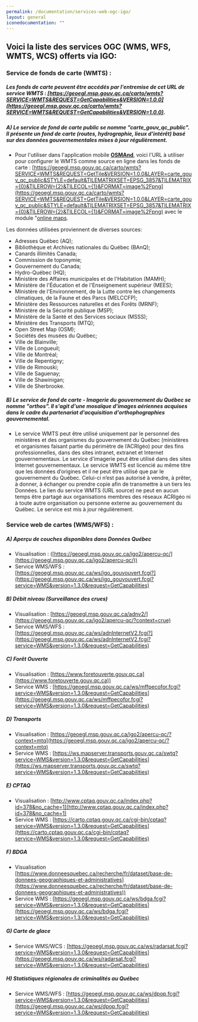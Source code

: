 ```yaml
---
permalink: /documentation/services-web-ogc-igo/
layout: general
iconedocumentation: ""
---
```


## Voici la liste des services OGC (WMS, WFS, WMTS, WCS) offerts via IGO:

### [<a id="ServicesWMTS"></a>](#ServicesWMTS) Service de fonds de carte (WMTS) : 
##### Les fonds de carte peuvent être accédés par l'entremise de cet URL de service WMTS : [https://geoegl.msp.gouv.qc.ca/carto/wmts?SERVICE=WMTS&REQUEST=GetCapabilities&VERSION=1.0.0](https://geoegl.msp.gouv.qc.ca/carto/wmts?SERVICE=WMTS&REQUEST=GetCapabilities&VERSION=1.0.0).

##### A) [<a id="ServicesWMTS-A"></a>](#carte_publique) Le service de fond de carte public se nomme "carte_gouv_qc_public". Il présente un fond de carte (routes, hydrographie, lieux d'intérêt) basé sur des données gouvernementales mises à jour régulièrement.  
+ Pour l'utiliser dans l'application mobile **[OSMAnd](https://osmand.net/)**, voici l'URL à utiliser pour configurer le WMTS comme source en ligne dans les fonds de carte : [https://geoegl.msp.gouv.qc.ca/carto/wmts?SERVICE=WMTS&REQUEST=GetTile&VERSION=1.0.0&LAYER=carte_gouv_qc_public&STYLE=default&TILEMATRIXSET=EPSG_3857&TILEMATRIX={0}&TILEROW={2}&TILECOL={1}&FORMAT=image%2Fpng](https://geoegl.msp.gouv.qc.ca/carto/wmts?SERVICE=WMTS&REQUEST=GetTile&VERSION=1.0.0&LAYER=carte_gouv_qc_public&STYLE=default&TILEMATRIXSET=EPSG_3857&TILEMATRIX={0}&TILEROW={2}&TILECOL={1}&FORMAT=image%2Fpng) avec le module "[online maps](https://osmand.net/features/online-maps-plugin).

Les données utilisées proviennent de diverses sources:
+ Adresses Québec (AQ);
+ Bibliothèque et Archives nationales du Québec (BAnQ);
+ Canards illimités Canada;
+ Commission de toponymie;
+ Gouvernement du Canada;
+ Hydro-Québec (HQ);
+ Ministère des Affaires municipales et de l'Habitation (MAMH);
+ Ministère de l'Éducation et de l'Enseignement supérieur (MEES);
+ Ministère de l'Environnement, de la Lutte contre les changements climatiques, de la Faune et des Parcs (MELCCFP);
+ Ministère des Ressources naturelles et des Forêts (MRNF);
+ Ministère de la Sécurité publique (MSP);
+ Ministère de la Santé et des Services sociaux (MSSS);
+ Ministère des Transports (MTQ);
+ Open Street Map (OSM);
+ Sociétés des musées du Québec;
+ Ville de Blainville;
+ Ville de Longueuil;
+ Ville de Montréal;
+ Ville de Repentigny;
+ Ville de Rimouski;
+ Ville de Saguenay;
+ Ville de Shawinigan;
+ Ville de Sherbrooke.

##### B) [<a id="ServicesWMTS-B"></a>](#imagerie)Le service de fond de carte - Imagerie du gouvernement du Québec se nomme "orthos". Il s'agit d'une mosaïque d'images aériennes acquises dans le cadre du partenariat d'acquisition d'orthophographies gouvernemental.
+ Le service WMTS peut être utilisé uniquement par le personnel des ministères et des organismes du gouvernement du Québec (ministères et organismes faisant partie du périmètre de l’ACRIgéo) pour des fins professionnelles, dans des sites intranet, extranet et Internet gouvernementaux. Le service d'imagerie peut être utilisé dans des sites Internet gouvernementaux. Le service WMTS est licencié au même titre que les données d’origines et il ne peut être utilisé que par le gouvernement du Québec. Celui-ci n’est pas autorisé à vendre, à prêter, à donner, à échanger ou prendre copie afin de transmettre à un tiers les Données. Le lien du service WMTS (URL source) ne peut en aucun temps être partagé aux organisations membres des réseaux ACRIgéo ni à toute autre organisation ou personne externe au gouvernement du Québec. Le service est mis à jour régulièrement.


### [<a id="ServicesWeb"></a>](#ServicesWeb) Service web de cartes (WMS/WFS) : 

##### A) [<a id="ServicesWeb-A"></a>](#donneesqc)Aperçu de couches disponibles dans Données Québec
+ Visualisation : ([https://geoegl.msp.gouv.qc.ca/igo2/apercu-qc/](https://geoegl.msp.gouv.qc.ca/igo2/apercu-qc/))<br/>
+ Service WMS/WFS : [https://geoegl.msp.gouv.qc.ca/ws/igo_gouvouvert.fcgi?](https://geoegl.msp.gouv.qc.ca/ws/igo_gouvouvert.fcgi?service=WMS&version=1.3.0&request=GetCapabilities)

##### B) [<a id="ServicesWeb-B"></a>](#debitniveau)Débit niveau (Surveillance des crues)  
+ Visualisation : [https://geoegl.msp.gouv.qc.ca/adnv2/](https://geoegl.msp.gouv.qc.ca/igo2/apercu-qc/?context=crue)<br/>
+ Service WMS/WFS : [https://geoegl.msp.gouv.qc.ca/ws/adnInternetV2.fcgi?](https://geoegl.msp.gouv.qc.ca/ws/adnInternetV2.fcgi?service=WMS&version=1.3.0&request=GetCapabilities)

##### C) [<a id="ServicesWeb-C"></a>](#foretouverte)Forêt Ouverte  
+ Visualisation : [https://www.foretouverte.gouv.qc.ca](https://www.foretouverte.gouv.qc.ca))<br/>
+ Service WMS : [https://geoegl.msp.gouv.qc.ca/ws/mffpecofor.fcgi?service=WMS&version=1.3.0&request=GetCapabilities](https://geoegl.msp.gouv.qc.ca/ws/mffpecofor.fcgi?service=WMS&version=1.3.0&request=GetCapabilities)

##### D) [<a id="ServicesWeb-D"></a>](#transport)Transports  
+ Visualisation : [https://geoegl.msp.gouv.qc.ca/igo2/apercu-qc/?context=mtq](https://geoegl.msp.gouv.qc.ca/igo2/apercu-qc/?context=mtq)<br/>  
+ Service WMS : [https://ws.mapserver.transports.gouv.qc.ca/swtq?service=WMS&version=1.3.0&request=GetCapabilities](https://ws.mapserver.transports.gouv.qc.ca/swtq?service=WMS&version=1.3.0&request=GetCapabilities) 

##### E) [<a id="ServicesWeb-E"></a>](#cptaq)CPTAQ  
+ Visualisation : [http://www.cptaq.gouv.qc.ca/index.php?id=378&no_cache=1](http://www.cptaq.gouv.qc.ca/index.php?id=378&no_cache=1)<br/>  
+ Service WMS : [https://carto.cptaq.gouv.qc.ca/cgi-bin/cptaq?service=WMS&version=1.3.0&request=GetCapabilities](https://carto.cptaq.gouv.qc.ca/cgi-bin/cptaq?service=WMS&version=1.3.0&request=GetCapabilities)  

##### F) [<a id="ServicesWeb-F"></a>](#bdga)BDGA  
+ Visualisation [https://www.donneesquebec.ca/recherche/fr/dataset/base-de-donnees-geographiques-et-administratives](https://www.donneesquebec.ca/recherche/fr/dataset/base-de-donnees-geographiques-et-administratives))<br/>  
+ Service WMS : [https://geoegl.msp.gouv.qc.ca/ws/bdga.fcgi?service=WMS&version=1.3.0&request=GetCapabilities](https://geoegl.msp.gouv.qc.ca/ws/bdga.fcgi?service=WMS&version=1.3.0&request=GetCapabilities) 

##### G) [<a id="ServicesWeb-G"></a>](#glace)Carte de glace  
+ Service WMS/WCS : [https://geoegl.msp.gouv.qc.ca/ws/radarsat.fcgi?service=WMS&version=1.3.0&request=GetCapabilities](https://geoegl.msp.gouv.qc.ca/ws/radarsat.fcgi?service=WMS&version=1.3.0&request=GetCapabilities) 

##### H) [<a id="ServicesWeb-H"></a>](#statregcriminalite)Statistiques régionales de criminalités au Québec  
+ Service WMS/WFS : [https://geoegl.msp.gouv.qc.ca/ws/dpop.fcgi?service=WMS&version=1.3.0&request=GetCapabilities](https://geoegl.msp.gouv.qc.ca/ws/dpop.fcgi?service=WMS&version=1.3.0&request=GetCapabilities) 
